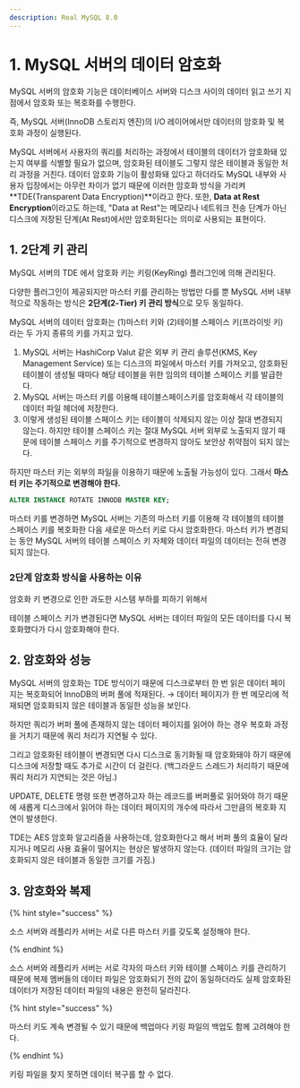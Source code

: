 ```yaml
---
description: Real MySQL 8.0
---
```


# 1. MySQL 서버의 데이터 암호화

MySQL 서버의 암호화 기능은 데이터베이스 서버와 디스크 사이의 데이터 읽고 쓰기 지점에서 암호화 또는 복호화를 수행한다.

즉, MySQL 서버(InnoDB 스토리지 엔진)의 I/O 레이어에서만 데이터의 암호화 및 복호화 과정이 실행된다.

MySQL 서버에서 사용자의 쿼리를 처리하는 과정에서 테이블의 데이터가 암호화돼 있는지 여부를 식별할 필요가 없으며, 암호화된 테이블도 그렇지 않은 테이블과 동일한 처리 과정을 거친다. 데이터 암호화 기능이 활성화돼 있다고 하더라도 MySQL 내부와 사용자 입장에서는 아무런 차이가 없기 때문에 이러한 암호화 방식을 가리켜 **TDE(Transparent Data Encryption)**이라고 한다. 또한, **Data at Rest Encryption**이라고도 하는데, "Data at Rest"는 메모리나 네트워크 전송 단계가 아닌 디스크에 저장된 단계(At Rest)에서만 암호화된다는 의미로 사용되는 표현이다.

## 1. 2단계 키 관리

MySQL 서버의 TDE 에서 암호화 키는 키링(KeyRing) 플러그인에 의해 관리된다.

다양한 플러그인이 제공되지만 마스터 키를 관리하는 방법만 다를 뿐 MySQL 서버 내부적으로 작동하는 방식은 **2단계(2-Tier) 키 관리 방식**으로 모두 동일하다.

MySQL 서버의 데이터 암호화는 (1)마스터 키와 (2)테이블 스페이스 키(프라이빗 키) 라는 두 가지 종류의 키를 가지고 있다.

1. MySQL 서버는 HashiCorp Valut 같은 외부 키 관리 솔루션(KMS, Key Management Service) 또는 디스크의 파일에서 마스터 키를 가져오고, 암호화된 테이블이 생성될 때마다 해당 테이블을 위한 임의의 테이블 스페이스 키를 발급한다.
2. MySQL 서버는 마스터 키를 이용해 테이블스페이스키를 암호화해서 각 테이블의 데이터 파일 헤더에 저장한다.
3. 이렇게 생성된 테이블 스페이스 키는 테이블이 삭제되지 않는 이상 절대 변경되지 않는다. 하지만 테이블 스페이스 키는 절대 MySQL 서버 외부로 노출되지 않기 때문에 테이블 스페이스 키를 주기적으로 변경하지 않아도 보안상 취약점이 되지 않는다.

하지만 마스터 키는 외부의 파일을 이용하기 때문에 노출될 가능성이 있다. 그래서 **마스터 키는 주기적으로 변경해야 한다.**

```sql
ALTER INSTANCE ROTATE INNODB MASTER KEY;
```

마스터 키를 변경하면 MySQL 서버는 기존의 마스터 키를 이용해 각 테이블의 테이블 스페이스 키를 복호화한 다음 새로운 마스터 키로 다시 암호화한다. 마스터 키가 변경되는 동안 MySQL 서버의 테이블 스페이스 키 자체와 데이터 파일의 데이터는 전혀 변경되지 않는다.

### 2단계 암호화 방식을 사용하는 이유

암호화 키 변경으로 인한 과도한 시스템 부하를 피하기 위해서

테이블 스페이스 키가 변경된다면 MySQL 서버는 데이터 파일의 모든 데이터를 다시 복호화했다가 다시 암호화해야 한다.

## 2. 암호화와 성능

MySQL 서버의 암호화는 TDE 방식이기 때문에 디스크로부터 한 번 읽은 데이터 페이지는 복호화되어 InnoDB의 버퍼 풀에 적재된다. → 데이터 페이지가 한 번 메모리에 적재되면 암호화되지 않은 테이블과 동일한 성능을 보인다.

하지만 쿼리가 버퍼 풀에 존재하지 않는 데이터 페이지를 읽어야 하는 경우 복호화 과정을 거치기 때문에 쿼리 처리가 지연될 수 있다.

그리고 암호화된 테이블이 변경되면 다시 디스크로 동기화될 때 암호화돼야 하기 때문에 디스크에 저장할 때도 추가로 시간이 더 걸린다. (백그라운드 스레드가 처리하기 때문에 쿼리 처리가 지연되는 것은 아님.)

UPDATE, DELETE 명령 또한 변경하고자 하는 레코드를 버퍼풀로 읽어와야 하기 때문에 새롭게 디스크에서 읽어야 하는 데이터 페이지의 개수에 따라서 그만큼의 복호화 지연이 발생한다.

TDE는 AES 암호화 알고리즘을 사용하는데, 암호화한다고 해서 버퍼 풀의 효율이 달라지거나 메모리 사용 효율이 떨어지는 현상은 발생하지 않는다. (데이터 파일의 크기는 암호화되지 않은 테이블과 동일한 크기를 가짐.)

## 3. 암호화와 복제

{% hint style="success" %}

소스 서버와 레플리카 서버는 서로 다른 마스터 키를 갖도록 설정해야 한다.

{% endhint %}

소스 서버와 레플리카 서버는 서로 각자의 마스터 키와 테이블 스페이스 키를 관리하기 때문에 복제 멤버들의 데이터 파일은 암호화되기 전의 값이 동일하더라도 실제 암호화된 데이터가 저장된 데이터 파일의 내용은 완전히 달라진다.

{% hint style="success" %}

마스터 키도 계속 변경될 수 있기 때문에 백업마다 키링 파일의 백업도 함께 고려해야 한다.

{% endhint %}

키링 파일을 찾지 못하면 데이터 복구를 할 수 없다.
